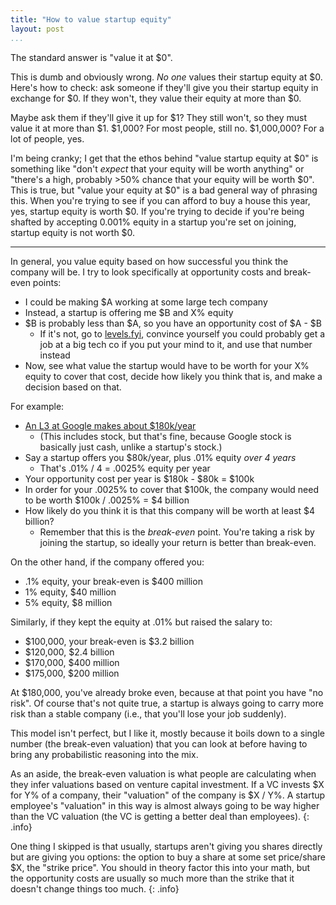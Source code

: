 ```yaml
---
title: "How to value startup equity"
layout: post
...
```


The standard answer is "value it at $0".

This is dumb and obviously wrong. *No one* values their startup equity at $0. Here's how to check: ask someone if they'll give you their startup equity in exchange for $0. If they won't, they value their equity at more than $0.

Maybe ask them if they'll give it up for $1? They still won't, so they must value it at more than $1. $1,000? For most people, still no. $1,000,000? For a lot of people, yes.

I'm being cranky; I get that the ethos behind "value startup equity at $0" is something like "don't *expect* that your equity will be worth anything" or "there's a high, probably >50% chance that your equity will be worth $0". This is true, but "value your equity at $0" is a bad general way of phrasing this. When you're trying to see if you can afford to buy a house this year, yes, startup equity is worth $0. If you're trying to decide if you're being shafted by accepting 0.001% equity in a startup you're set on joining, startup equity is not worth $0.

---

In general, you value equity based on how successful you think the company will be. I try to look specifically at opportunity costs and break-even points:

- I could be making $A working at some large tech company
- Instead, a startup is offering me $B and X% equity
- $B is probably less than $A, so you have an opportunity cost of $A - $B
    - If it's not, go to [levels.fyi](https://www.levels.fyi/), convince yourself you could probably get a job at a big tech co if you put your mind to it, and use that number instead
- Now, see what value the startup would have to be worth for your X% equity to cover that cost, decide how likely you think that is, and make a decision based on that.

For example:

- [An L3 at Google makes about $180k/year](https://www.levels.fyi/salary/Google/SE/L3/)
    - (This includes stock, but that's fine, because Google stock is basically just cash, unlike a startup's stock.)
- Say a startup offers you $80k/year, plus .01% equity *over 4 years*
    - That's .01% / 4 = .0025% equity per year
- Your opportunity cost per year is $180k - $80k = $100k
- In order for your .0025% to cover that $100k, the company would need to be worth $100k / .0025% = $4 billion
- How likely do you think it is that this company will be worth at least $4 billion?
    - Remember that this is the *break-even* point. You're taking a risk by joining the startup, so ideally your return is better than break-even.

On the other hand, if the company offered you:

- .1% equity, your break-even is $400 million
- 1% equity, $40 million
- 5% equity, $8 million

Similarly, if they kept the equity at .01% but raised the salary to:

- $100,000, your break-even is $3.2 billion
- $120,000, $2.4 billion
- $170,000, $400 million
- $175,000, $200 million

At $180,000, you've already broke even, because at that point you have "no risk". Of course that's not quite true, a startup is always going to carry more risk than a stable company (i.e., that you'll lose your job suddenly).

This model isn't perfect, but I like it, mostly because it boils down to a single number (the break-even valuation) that you can look at before having to bring any probabilistic reasoning into the mix.

As an aside, the break-even valuation is what people are calculating when they infer valuations based on venture capital investment. If a VC invests $X for Y% of a company, their "valuation" of the company is $X / Y%. A startup employee's "valuation" in this way is almost always going to be way higher than the VC valuation (the VC is getting a better deal than employees).
{: .info}

One thing I skipped is that usually, startups aren't giving you shares directly but are giving you options: the option to buy a share at some set price/share $X, the "strike price". You should in theory factor this into your math, but the opportunity costs are usually so much more than the strike that it doesn't change things too much.
{: .info}
